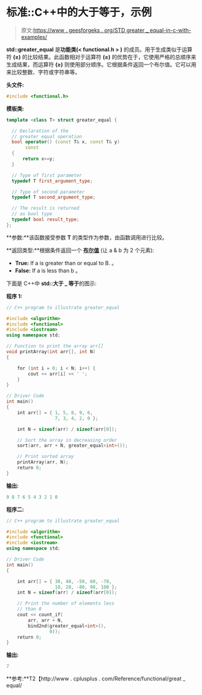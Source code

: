 # 标准::C++中的大于等于，示例

> 原文:[https://www . geesforgeks . org/STD greater _ equal-in-c-with-examples/](https://www.geeksforgeeks.org/stdgreater_equal-in-c-with-examples/)

**std::greater_equal** 是**功能类(< functional.h > )** 的成员。用于生成类似于运算符 **(≥)** 的比较结果。此函数相对于运算符 **(≥)** 的优势在于，它使用严格的总顺序来生成结果，而运算符 **(≥)** 则使用部分顺序。它根据条件返回一个布尔值。它可以用来比较整数、字符或字符串等。

**头文件:**

```cpp
#include <functional.h>

```

**模板类:**

```cpp
template <class T> struct greater_equal {

  // Declaration of the
  // greater equal operation 
  bool operator() (const T& x, const T& y) 
       const 
  {
      return x>=y;
  }

  // Type of first parameter
  typedef T first_argument_type;

  // Type of second parameter
  typedef T second_argument_type;

  // The result is returned
  // as bool type
  typedef bool result_type;
};

```

**参数:**该函数接受参数 **T** 的类型作为参数，由函数调用进行比较。

**返回类型:**根据条件返回一个 [**布尔值**](https://www.geeksforgeeks.org/bool-data-type-in-c/) (让 a & b 为 2 个元素):

*   **True:** If a is greater than or equal to B. 。
*   **False:** If a is less than b 。

下面是 C++中 **std::大于 _ 等于**的图示:

**程序 1:**

```cpp
// C++ program to illustrate greater_equal

#include <algorithm>
#include <functional>
#include <iostream>
using namespace std;

// Function to print the array arr[]
void printArray(int arr[], int N)
{

    for (int i = 0; i < N; i++) {
        cout << arr[i] << ' ';
    }
}

// Driver Code
int main()
{
    int arr[] = { 1, 5, 8, 9, 6,
                  7, 3, 4, 2, 0 };

    int N = sizeof(arr) / sizeof(arr[0]);

    // Sort the array in decreasing order
    sort(arr, arr + N, greater_equal<int>());

    // Print sorted array
    printArray(arr, N);
    return 0;
}
```

**输出:**

```cpp
9 8 7 6 5 4 3 2 1 0

```

**程序二:**

```cpp
// C++ program to illustrate greater_equal

#include <algorithm>
#include <functional>
#include <iostream>
using namespace std;

// Driver Code
int main()
{

    int arr[] = { 30, 40, -50, 60, -70,
                  10, 20, -80, 90, 100 };
    int N = sizeof(arr) / sizeof(arr[0]);

    // Print the number of elements less
    // than 0
    cout << count_if(
        arr, arr + N,
        bind2nd(greater_equal<int>(),
                0));
    return 0;
}
```

**输出:**

```cpp
7

```

**参考:**T2【http://www . cplusplus . com/Reference/functional/great _ equal/